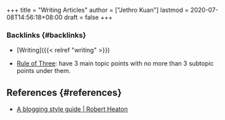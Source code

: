 +++
title = "Writing Articles"
author = ["Jethro Kuan"]
lastmod = 2020-07-08T14:56:18+08:00
draft = false
+++

### Backlinks {#backlinks}

- [Writing]({{< relref "writing" >}})

- [Rule of Three](https://chrisshort.net/writing-technical-articles/): have 3 main topic points with no more than 3 subtopic
  points under them.

## References {#references}

- [A blogging style guide | Robert Heaton](https://robertheaton.com/2018/12/06/a-blogging-style-guide/)
